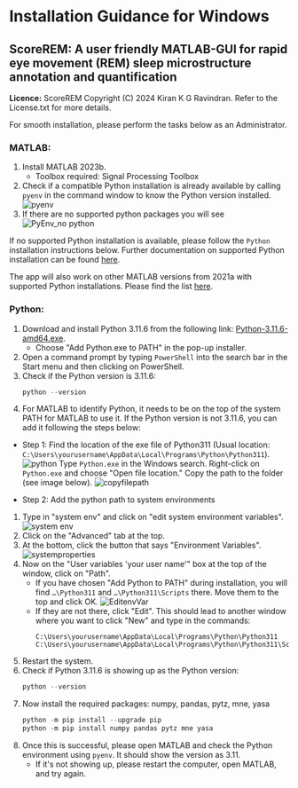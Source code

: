 # Installation Guidance for Windows

## ScoreREM: A user friendly MATLAB-GUI for rapid eye movement (REM) sleep microstructure annotation and quantification

**Licence:** ScoreREM Copyright (C) 2024 Kiran K G Ravindran. Refer to the License.txt for more details.

For smooth installation, please perform the tasks below as an Administrator.

### MATLAB:

1. Install MATLAB 2023b. 
    - Toolbox required: Signal Processing Toolbox
2. Check if a compatible Python installation is already available by calling `pyenv` in the command window to know the Python version installed.
![pyenv](https://github.com/KiranKGR/ScoreREMGUI/assets/94359263/7e057645-35c8-44c0-ae85-b09f2938fab6)
3. If there are no supported python packages you will see
![PyEnv_no python](https://github.com/KiranKGR/ScoreREMGUI/assets/94359263/a86da352-8f33-4915-aba7-74fceab7262e)

If no supported Python installation is available, please follow the `Python` installation instructions below. 
Further documentation on supported Python installation can be found [here](https://uk.mathworks.com/help/MATLAB/MATLAB_external/install-supported-Python-implementation.html).

The app will also work on other MATLAB versions from 2021a with supported Python installations. Please find the list [here](https://uk.mathworks.com/support/requirements/Python-compatibility.html).

### Python:

1. Download and install Python 3.11.6 from the following link: [Python-3.11.6-amd64.exe](https://www.Python.org/ftp/Python/3.11.6/Python-3.11.6-amd64.exe). 
    - Choose "Add Python.exe to PATH" in the pop-up installer.
2. Open a command prompt by typing `PowerShell` into the search bar in the Start menu and then clicking on PowerShell.
3. Check if the Python version is 3.11.6:
    ```PowerShell
    python --version
    ```
4. For MATLAB to identify Python, it needs to be on the top of the system PATH for MATLAB to use it. If the Python version is not 3.11.6, you can add it following the steps below:

- Step 1: Find the location of the exe file of Python311 (Usual location: `C:\Users\yourusername\AppData\Local\Programs\Python\Python311`).
![python](https://github.com/KiranKGR/ScoreREMGUI/assets/94359263/f15ce5ce-5235-42aa-83d3-ab4431d81f81)
Type `Python.exe` in the Windows search. Right-click on `Python.exe` and choose "Open file location." Copy the path to the folder (see image below).
![copyfilepath](https://github.com/KiranKGR/ScoreREMGUI/assets/94359263/067edd7b-9fd8-4ee2-9136-ae5467d98e89)

- Step 2: Add the python path to system environments
1. Type in "system env" and click on "edit system environment variables".
![system env](https://github.com/KiranKGR/ScoreREMGUI/assets/94359263/d8c467a4-4c79-4e47-883b-8dec749af6ab)
2. Click on the "Advanced" tab at the top.
3. At the bottom, click the button that says "Environment Variables".
![systemproperties](https://github.com/KiranKGR/ScoreREMGUI/assets/94359263/5a23d94c-ce46-44f0-abe5-b8583d431a29)
4. Now on the "User variables 'your user name'" box at the top of the window, click on "Path".
    - If you have chosen "Add Python to PATH" during installation, you will find `…\Python311` and `…\Python311\Scripts` there. Move them to the top and click OK.
![EditenvVar](https://github.com/KiranKGR/ScoreREMGUI/assets/94359263/90a7b364-e428-43de-8b34-1bab21b05091)
    - If they are not there, click "Edit". This should lead to another window where you want to click "New" and type in the commands:
        ```plaintext
        C:\Users\yourusername\AppData\Local\Programs\Python\Python311
        C:\Users\yourusername\AppData\Local\Programs\Python\Python311\Scripts
        ```
5. Restart the system.
6. Check if Python 3.11.6 is showing up as the Python version:
    ```PowerShell
    python --version
    ```
7. Now install the required packages: numpy, pandas, pytz, mne, yasa
    ```PowerShell
    python -m pip install --upgrade pip
    python -m pip install numpy pandas pytz mne yasa
    ```
8. Once this is successful, please open MATLAB and check the Python environment using `pyenv`. It should show the version as 3.11.
    - If it's not showing up, please restart the computer, open MATLAB, and try again.
